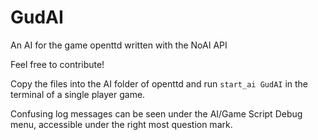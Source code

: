 # GudAI
An AI for the game openttd written with the NoAI API

Feel free to contribute!

Copy the files into the AI folder of openttd and run `start_ai GudAI` in the terminal of a single player game.

Confusing log messages can be seen under the AI/Game Script Debug menu, accessible under the right most question mark.